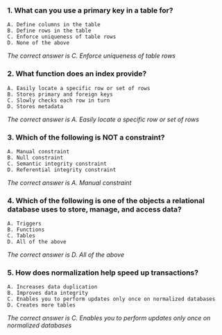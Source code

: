 ### 1. What can you use a primary key in a table for?
    A. Define columns in the table 
    B. Define rows in the table
    C. Enforce uniqueness of table rows
    D. None of the above

_The correct answer is C. Enforce uniqueness of table rows_
### 2. What function does an index provide?
    A. Easily locate a specific row or set of rows
    B. Stores primary and foreign keys
    C. Slowly checks each row in turn
    D. Stores metadata

_The correct answer is A. Easily locate a specific row or set of rows_
### 3. Which of the following is NOT a constraint?
    A. Manual constraint
    B. Null constraint
    C. Semantic integrity constraint
    D. Referential integrity constraint 

_The correct answer is A. Manual constraint_
### 4. Which of the following is one of the objects a relational database uses to store, manage, and access data?
    A. Triggers
    B. Functions
    C. Tables
    D. All of the above

_The correct answer is D. All of the above_
### 5. How does normalization help speed up transactions? 
    A. Increases data duplication 
    B. Improves data integrity
    C. Enables you to perform updates only once on normalized databases
    D. Creates more tables

_The correct answer is C. Enables you to perform updates only once on normalized databases_
